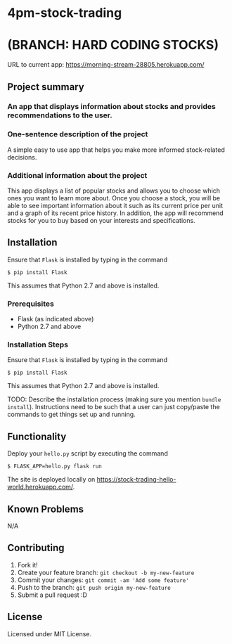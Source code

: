 # 4pm-stock-trading
# (BRANCH: HARD CODING STOCKS)

URL to current app: https://morning-stream-28805.herokuapp.com/

## Project summary

### An app that displays information about stocks and provides recommendations to the user.

### One-sentence description of the project

A simple easy to use app that helps you make more informed stock-related decisions.

### Additional information about the project

This app displays a list of popular stocks and allows you to choose which ones you want to learn more about. Once you choose a stock, you will be able to see important information about it such as its current price per unit and a graph of its recent price history. In addition, the app will recommend stocks for you to buy based on your interests and specifications.

## Installation

Ensure that `Flask` is installed by typing in the command

`$ pip install Flask` 

This assumes that Python 2.7 and above is installed.

### Prerequisites

* Flask (as indicated above)
* Python 2.7 and above

### Installation Steps

Ensure that `Flask` is installed by typing in the command

`$ pip install Flask` 

This assumes that Python 2.7 and above is installed.

TODO: Describe the installation process (making sure you mention `bundle install`).
Instructions need to be such that a user can just copy/paste the commands to get things set up and running. 

## Functionality

Deploy your `hello.py` script by executing the command

`$ FLASK_APP=hello.py flask run`

The site is deployed locally on https://stock-trading-hello-world.herokuapp.com/.

## Known Problems
N/A

## Contributing

1. Fork it!
2. Create your feature branch: `git checkout -b my-new-feature`
3. Commit your changes: `git commit -am 'Add some feature'`
4. Push to the branch: `git push origin my-new-feature`
5. Submit a pull request :D

## License

Licensed under MIT License.